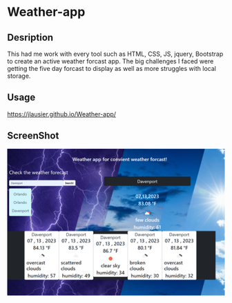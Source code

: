 # Weather-app

## Desription
This had me work with every tool such as HTML, CSS, JS, jquery, Bootstrap to create an active weather forcast app. The big challenges I faced were getting the five day forcast to display as well as more struggles with local storage. 

## Usage
https://jlausier.github.io/Weather-app/


## ScreenShot
![Screenshot](./assets/127.0.0.1_5501_index.html%20(2).png)